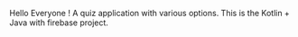 Hello Everyone !
A quiz application with various options.
This is the Kotlin + Java with firebase project.
